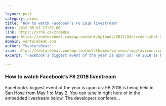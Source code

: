 ```yaml
---

layout: post
category: press
title: "How to watch Facebook’s F8 2018 livestream"
date: 2018-05-01 17:07:00
link: https://vrhk.co/2rcm8La
image: https://venturebeat.com/wp-content/uploads/2017/04/screen-shot-2017-04-18-at-10-04-14-am.png?fit=2546%2C1402&strip=all
domain: venturebeat.com
author: "VentureBeat"
icon: https://venturebeat.com/wp-content/themes/vb-news/img/favicon.ico
excerpt: "Facebook’s biggest event of the year is upon us: F8 2018 is being held in San Hose from May 1 to May 2. You can tune in right here or in the embedded livestream below. The developers conferen…"

---
```


### How to watch Facebook’s F8 2018 livestream

Facebook’s biggest event of the year is upon us: F8 2018 is being held in San Hose from May 1 to May 2. You can tune in right here or in the embedded livestream below. The developers conferen…